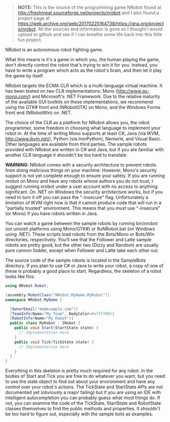 > **NOTE:**
> This is the source of the programming game NRobot found at http://freshmeat.sourceforge.net/projects/nrobot and I also found a project page at https://web.archive.org/web/20170225164738/https://gna.org/projects/nrobot. All the sources and information is gone so I thought I would upload to github and see if I can breathe some life back into this little fun project.

NRobot is an autonomous robot fighting game.

What this means is it's a game in which you, the human playing the game, don't
directly control the robot that's trying to win it for you. Instead, you have
to write a program which acts as the robot's brain, and then let it play the
game by itself.

NRobot targets the ECMA CLR which is a multi-language virtual machine. It has
been tested on two CLR implementations: Mono (http://www.go-mono.com/) and
Microsoft's .NET Framework. Due to the relative maturity of the available GUI
toolkits on these implementations, we recommend using the GTK# front end
(NRobotGTK) on Mono, and the Windows Forms front end (NRobotWin) on .NET.

The choice of the CLR as a platform for NRobot allows you, the robot programmer,
some freedom in choosing what language to implement your robot in. At the time
of writing Mono supports at least C#, Java (via IKVM, http://www.ikvm.net/),
Python (via IronPython), Nemerle, and Visual Basic. Other languages are
available from third parties. The sample robots provided with NRobot are written
in C# and Java, but if you are familiar with another CLR language it shouldn't
be too hard to translate.

**WARNING:** NRobot comes with a security architecture to prevent robots from doing
malicious things on your machine. However, Mono's security support is not yet
complete enough to ensure your safety. If you are running nrobot on Mono and
have any robots whose authors you do not trust, I suggest running nrobot under
a user account with no access to anything significant. On .NET on Windows the
security architecture works, but if you need to turn it off you can pass the
"-insecure" flag. Unfortunately a limitation of IKVM right now is that it
cannot produce code that will run in a "partially trusted" environment. This
means that you *must* use "-insecure" (or Mono) if you have robots written in
Java.

You can watch a game between the sample robots by running bin/nrobot (on
unixish platforms using Mono/GTK#) or RuNRobot.bat (on Windows using .NET).
These scripts load robots from the Bots/Mono or Bots/Win directories,
respectively. You'll see that the Follower and Latte sample robots are pretty
good, but the other two (Dizzy and Random) are usually pure cannon fodder,
except when Follower and Latte take each other out.

The source code of the sample robots is located in the SampleBots directory. If
you plan to use C# or Java to write your robot, a copy of one of these is
probably a good place to start. Regardless, the skeleton of a robot looks like
this:

```C#
using NRobot.Robot;

[assembly:RobotClass("NRobot.MyName.MyRobot")]
namespace NRobot.MyName {

  [OwnerEmail("me@example.com")]
  [TeamInfo(Name="My Team", BodyColor=0xffff00)]
  [RobotInfo(Name="My Robot")]
  public class MyRobot : IRobot {
    public void Start(StartState state) {
      // Implementation here
    }
    public void Tick(TickState state) {
      // Implementation here
    }
  }
}
```

Everything in this skeleton is pretty much required for any robot. In the
bodies of Start and Tick you are free to do whatever you want, but you need to
use the state object to find out about your environment and have any control
over your robot's actions. The TickState and StartState APIs are not documented
yet (obviously a major failing) but if you are using an IDE with intelligent
autocompletion you can probably guess what most things do. If not, you can
examine the code of the TickState, StartState and RobotState classes themselves
to find the public methods and properties. It shouldn't be too hard to figure
out, especially with the sample bots as examples.